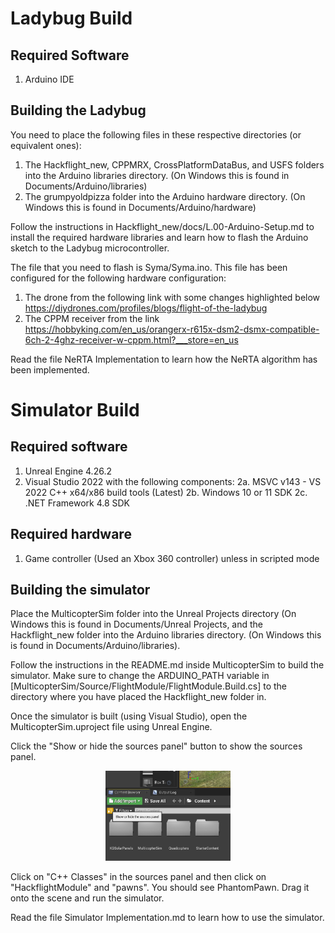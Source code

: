 # Ladybug Build

## Required Software

1. Arduino IDE

## Building the Ladybug

You need to place the following files in these respective directories (or equivalent ones):

1. The Hackflight_new, CPPMRX, CrossPlatformDataBus, and USFS folders into the Arduino libraries directory. (On Windows this is found in Documents/Arduino/libraries)
2. The grumpyoldpizza folder into the Arduino hardware directory. (On Windows this is found in Documents/Arduino/hardware)

Follow the instructions in Hackflight_new/docs/L.00-Arduino-Setup.md to install the required hardware libraries and learn how to flash the Arduino sketch to the Ladybug microcontroller.

The file that you need to flash is Syma/Syma.ino. This file has been configured for the following hardware configuration:

1. The drone from the following link with some changes highlighted below <https://diydrones.com/profiles/blogs/flight-of-the-ladybug>
2. The CPPM receiver from the link <https://hobbyking.com/en_us/orangerx-r615x-dsm2-dsmx-compatible-6ch-2-4ghz-receiver-w-cppm.html?___store=en_us>

Read the file NeRTA Implementation to learn how the NeRTA algorithm has been implemented.

# Simulator Build

## Required software

1. Unreal Engine 4.26.2
2. Visual Studio 2022 with the following components:
    2a. MSVC v143 - VS 2022 C++ x64/x86 build tools (Latest)
    2b. Windows 10 or 11 SDK
    2c. .NET Framework 4.8 SDK

## Required hardware

1. Game controller (Used an Xbox 360 controller) unless in scripted mode

## Building the simulator

Place the MulticopterSim folder into the Unreal Projects directory (On Windows this is found in Documents/Unreal Projects, and the Hackflight_new folder into the Arduino libraries directory. (On Windows this is found in Documents/Arduino/libraries).

Follow the instructions in the README.md inside MulticopterSim to build the simulator.
Make sure to change the ARDUINO_PATH variable in [MulticopterSim/Source/FlightModule/FlightModule.Build.cs] to the directory where you have placed the Hackflight_new folder in.

Once the simulator is built (using Visual Studio), open the MulticopterSim.uproject file using Unreal Engine.

Click the "Show or hide the sources panel" button to show the sources panel.

<p align="center">
<img src="simulator-content-panel.png" width=200>
</p>

Click on "C++ Classes" in the sources panel and then click on "HackflightModule" and "pawns". You should see PhantomPawn. Drag it onto the scene and run the simulator.

Read the file Simulator Implementation.md to learn how to use the simulator.
